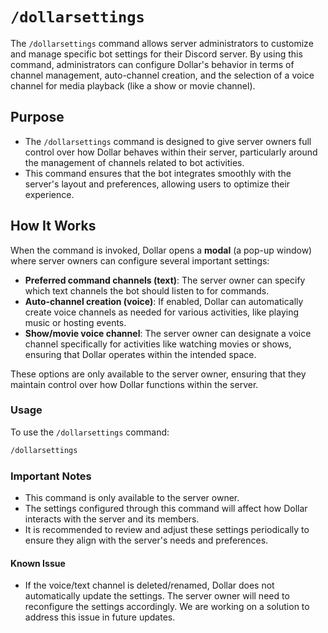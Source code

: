 # `/dollarsettings`

The `/dollarsettings` command allows server administrators to customize and manage specific bot settings for their Discord server. By using this command, administrators can configure Dollar's behavior in terms of channel management, auto-channel creation, and the selection of a voice channel for media playback (like a show or movie channel). 

## Purpose
- The `/dollarsettings` command is designed to give server owners full control over how Dollar behaves within their server, particularly around the management of channels related to bot activities.
- This command ensures that the bot integrates smoothly with the server's layout and preferences, allowing users to optimize their experience.

## How It Works
When the command is invoked, Dollar opens a **modal** (a pop-up window) where server owners can configure several important settings:
- **Preferred command channels (text)**: The server owner can specify which text channels the bot should listen to for commands.
- **Auto-channel creation (voice)**: If enabled, Dollar can automatically create voice channels as needed for various activities, like playing music or hosting events.
- **Show/movie voice channel**: The server owner can designate a voice channel specifically for activities like watching movies or shows, ensuring that Dollar operates within the intended space.

These options are only available to the server owner, ensuring that they maintain control over how Dollar functions within the server.

### Usage
To use the `/dollarsettings` command:

```bash
/dollarsettings
```

### Important Notes
- This command is only available to the server owner.
- The settings configured through this command will affect how Dollar interacts with the server and its members.
- It is recommended to review and adjust these settings periodically to ensure they align with the server's needs and preferences.


#### Known Issue
- If the voice/text channel is deleted/renamed, Dollar does not automatically update the settings. The server owner will need to reconfigure the settings accordingly. We are working on a solution to address this issue in future updates.
